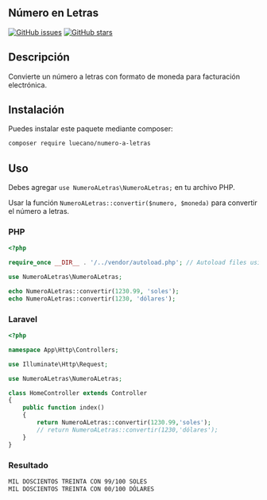 ## Número en Letras

[![GitHub issues](https://img.shields.io/github/issues/luecano/numero-a-letras.svg)](https://github.com/luecano/numero-a-letras/issues)
[![GitHub stars](https://img.shields.io/github/stars/luecano/numero-a-letras.svg)](https://github.com/luecano/numero-a-letras/stargazers)

## Descripción
Convierte un número a letras con formato de moneda para facturación electrónica.

## Instalación
Puedes instalar este paquete mediante composer:

```bash
composer require luecano/numero-a-letras
```

## Uso
Debes agregar `use NumeroALetras\NumeroALetras;` en tu archivo PHP.

Usar la función `NumeroALetras::convertir($numero, $moneda)` para convertir el número a letras.

### PHP

```php
<?php

require_once __DIR__ . '/../vendor/autoload.php'; // Autoload files using Composer autoload

use NumeroALetras\NumeroALetras;

echo NumeroALetras::convertir(1230.99, 'soles');
echo NumeroALetras::convertir(1230, 'dólares');
```

### Laravel

```php
<?php

namespace App\Http\Controllers;

use Illuminate\Http\Request;

use NumeroALetras\NumeroALetras;

class HomeController extends Controller
{
    public function index()
    {
        return NumeroALetras::convertir(1230.99,'soles');    
        // return NumeroALetras::convertir(1230,'dólares');
    }
}
```
### Resultado

```html
MIL DOSCIENTOS TREINTA CON 99/100 SOLES
MIL DOSCIENTOS TREINTA CON 00/100 DÓLARES
```
